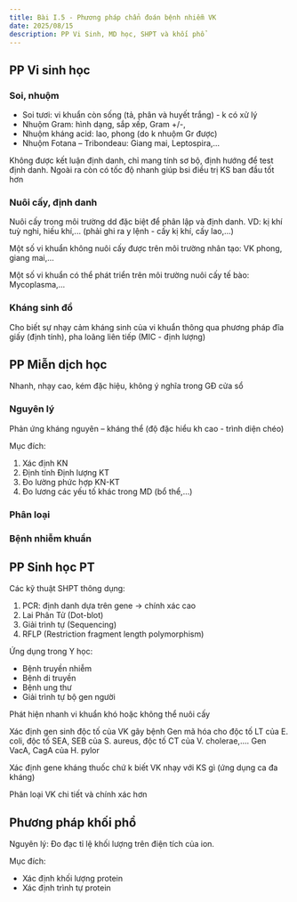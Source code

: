 ```yaml
---
title: Bài I.5 - Phương pháp chẩn đoán bệnh nhiễm VK
date: 2025/08/15
description: PP Vi Sinh, MD học, SHPT và khối phổ
---
```


## PP Vi sinh học

### Soi, nhuộm

- Soi tươi: vi khuẩn còn sống (tả, phân và huyết trắng) - k có xử lý
- Nhuộm Gram: hình dạng, sắp xếp, Gram +/-,
- Nhuộm kháng acid: lao, phong (do k nhuộm Gr được)
- Nhuộm Fotana – Tribondeau: Giang mai, Leptospira,…

Không được kết luận định danh, chỉ mang tính sơ bộ, định hướng để test định danh. Ngoài ra còn có tốc độ nhanh giúp bsi điều trị KS ban đầu tốt hơn

### Nuôi cấy, định danh

Nuôi cấy trong môi trường dd đặc biệt để phân lập và định danh. VD: kị khí tuỳ nghi, hiếu khí,... (phải ghi ra y lệnh - cấy kị khí, cấy lao,...)

Một số vi khuẩn không nuôi cấy được trên môi trường nhân tạo: VK phong, giang mai,…

Một số vi khuẩn có thể phát triển trên môi trường nuôi cấy tế bào: Mycoplasma,…

### Kháng sinh đồ

Cho biết sự nhạy cảm kháng sinh của vi khuẩn thông qua phương pháp đĩa giấy (định tính), pha loãng liên tiếp (MIC - định lượng)

## PP Miễn dịch học

Nhanh, nhạy cao, kém đặc hiệu, không ý nghĩa trong GĐ cửa sổ

### Nguyên lý

Phản ứng kháng nguyên – kháng thể (độ đặc hiểu kh cao - trình diện chéo)

Mục đích:

1. Xác định KN
2. Định tính
   Định lượng KT
3. Đo lường phức hợp KN-KT
4. Đo lương các yếu tố khác trong MD (bổ thể,…)

### Phân loại

### Bệnh nhiễm khuẩn

## PP Sinh học PT

Các kỹ thuật SHPT thông dụng:

1. PCR: định danh dựa trên gene -> chính xác cao
2. Lai Phân Tử (Dot-blot)
3. Giải trình tự (Sequencing)
4. RFLP (Restriction fragment length polymorphism)

Ứng dụng trong Y học:

- Bệnh truyền nhiễm
- Bệnh di truyền
- Bệnh ung thư
- Giải trình tự bộ gen người

Phát hiện nhanh vi khuẩn khó hoặc không thể nuôi cấy

Xác định gen sinh độc tố của VK gây bệnh
Gen mã hóa cho độc tố LT của E. coli, độc tố SEA, SEB của S.
aureus, độc tố CT của V. cholerae,….
Gen VacA, CagA của H. pylor

Xác định gene kháng thuốc chứ k biết VK nhạy với KS gì (ứng dụng ca đa kháng)

Phân loại VK chi tiết và chính xác hơn

## Phương pháp khối phổ

Nguyên lý:
Đo đạc tỉ lệ khối lượng trên điện tích của ion.

Mục đích:

- Xác định khối lượng protein
- Xác định trình tự protein
